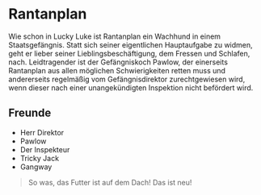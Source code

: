 # Rantanplan

Wie schon in Lucky Luke ist Rantanplan ein Wachhund in einem Staatsgefängnis. Statt sich seiner eigentlichen Hauptaufgabe zu widmen, geht er lieber seiner Lieblingsbeschäftigung, dem Fressen und Schlafen, nach. Leidtragender ist der Gefängniskoch Pawlow, der einerseits Rantanplan aus allen möglichen Schwierigkeiten retten muss und andererseits regelmäßig vom Gefängnisdirektor zurechtgewiesen wird, wenn dieser nach einer unangekündigten Inspektion nicht befördert wird.

## Freunde
* Herr Direktor 
* Pawlow
* Der Inspekteur
* Tricky Jack
* Gangway

> So was, das Futter ist auf dem Dach! Das ist neu!
